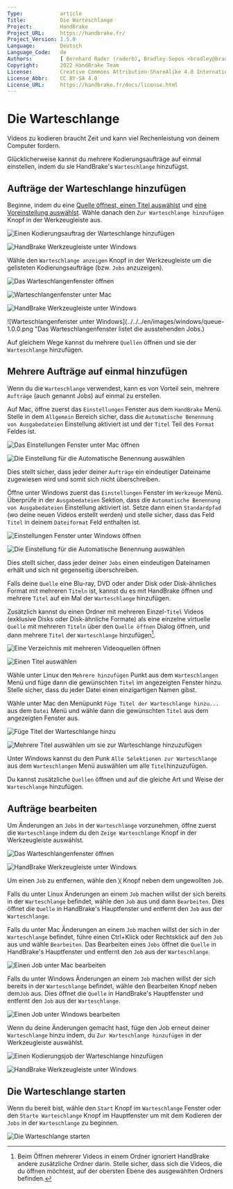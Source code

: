 ```yaml
---
Type:            article
Title:           Die Warteschlange
Project:         HandBrake
Project_URL:     https://handbrake.fr/
Project_Version: 1.5.0
Language:        Deutsch
Language_Code:   de
Authors:         [ Bernhard Rader (raderb), Bradley Sepos <bradley@bradleysepos.com> (BradleyS), Scott (s55) ]
Copyright:       2022 HandBrake Team
License:         Creative Commons Attribution-ShareAlike 4.0 International
License_Abbr:    CC BY-SA 4.0
License_URL:     https://handbrake.fr/docs/license.html
---
```


Die Warteschlange
===============

Videos zu kodieren braucht Zeit und kann viel Rechenleistung von deinem Computer fordern.

Glücklicherweise kannst du mehrere Kodierungsaufträge auf einmal einstellen, indem du sie HandBrake's `Warteschlange` hinzufügst.

## Aufträge der Warteschlange hinzufügen

Beginne, indem du eine [Quelle öffnest, einen Titel auswählst](../workflow/open-video-source.html) und [eine Voreinstellung auswählst](../workflow/select-preset.html). Wähle danach den `Zur Warteschlange hinzufügen` Knopf in der Werkzeugleiste aus.

<!-- .system-macos -->

![Einen Kodierungsauftrag der Warteschlange hinzufügen](../../../en/images/mac/add-to-queue-button-1.0.0.png "Wähle den Zur Warteschlange hinzufügen Knopf in der Werkzeugleiste um deinen Kodierungsauftrag der Warteschlange hinzuzufügen.")

<!-- /.system-macos -->
<!-- .system-windows -->

![HandBrake Werkzeugleiste unter Windows](../../../en/images/windows/toolbar-1.0.0.png "Wähle den Add to Queue Knopf in der Werkzeugleiste um deinen Kodierungsauftrag der Warteschlange hinzuzufügen.")

<!-- /.system-windows -->

Wähle den `Warteschlange anzeigen` Knopf in der Werkzeugleiste um die gelisteten Kodierungsaufträge (bzw. `Jobs` anzuzeigen).

<!-- .system-macos -->

![Das Warteschlangenfenster öffnen](../../../en/images/mac/queue-button-1.0.0.png "Wähle den Warteschlange anzeigen Knopf in der Werkzeugleiste um das Warteschlangenfenster zu öffnen.")

![Warteschlangenfenster unter Mac](../../../en/images/mac/queue-1.0.0.png "Das Warteschlangenfenster listet die ausstehenden Jobs.")

<!-- /.system-macos -->
<!-- .system-windows -->

![HandBrake Werkzeugleiste unter Windows](../../../en/images/windows/toolbar-1.0.0.png "Wähle den Show Queue Knopf in der Werkzeugleiste um das Warteschlangenfenster zu öffnen.")

![Warteschlangenfenster unter Windows](../../../en/images/windows/queue-1.0.0.png "Das Warteschlangenfenster listet die ausstehenden Jobs.)

<!-- /.system-windows -->

Auf gleichem Wege kannst du mehrere `Quellen` öffnen und sie der `Warteschlange` hinzufügen.

## Mehrere Aufträge auf einmal hinzufügen

Wenn du die `Warteschlange` verwendest, kann es von Vorteil sein, mehrere `Aufträge` (auch genannt Jobs) auf einmal zu erstellen.

<!-- .system-macos -->

Auf Mac, öffne zuerst das `Einstellungen` Fenster aus dem `HandBrake` Menü. Stelle in dem `Allgemein` Bereich sicher, dass die `Automatische Benennung von Ausgabedateien` Einstellung aktiviert ist und der `Titel` Teil des `Format` Feldes ist.

![Das Einstellungen Fenster unter Mac öffnen](../../../en/images/mac/preferences-menu-1.0.0.png "Öffne das Einstellungen Fenster mithilfe des HandBrake Menüs.")

![Die Einstellung für die Automatische Benennung auswählen](../../../en/images/mac/preferences-auto-naming-1.0.0.png "Aktiviere die automatische Benennung von Ausgabedateien um sicherzustellen, dass eindeutige Namen für deine Jobs verwendet werden und diese sich somit nicht überschreiben.")

Dies stellt sicher, dass jeder deiner `Aufträge` ein eindeutiger Dateiname zugewiesen wird und somit sich nicht überschreiben.

<!-- /.system-macos -->
<!-- .system-windows -->

Öffne unter Windows zuerst das `Einstellungen` Fenster im `Werkzeuge` Menü. Überprüfe in der `Ausgabedateien` Sektion, dass die `Automatische Benennung von Ausgabedateien` Einstellung aktiviert ist. Setze dann einen `Standardpfad` (wo deine neuen Videos erstellt werden) und stelle sicher, dass das Feld `Titel` in deinem `Dateiformat` Feld enthalten ist.

![Einstellungen Fenster unter Windows öffnen](../../../en/images/windows/preferences-menu-1.0.0.png "Öffne das Preferences Fenster im Tools Menü.")

![Die Einstellung für die Automatische Benennung auswählen](../../../en/images/windows/preferences-auto-naming-1.0.0.png "Aktiviere die automatische Benennung von Ausgabedateien um sicherzustellen, dass eindeutige Namen für deine Jobs verwendet werden und diese sich somit nicht überschreiben.")

Dies stellt sicher, dass jeder deiner `Jobs` einen eindeutigen Dateinamen erhält und sich nit gegenseitig überschreiben.

<!-- /.system-windows -->

Falls deine `Quelle` eine Blu-ray, DVD oder ander Disk oder Disk-ähnliches Format mit mehreren `Titeln` ist, kannst du es mit HandBrake öffnen und mehrere `Titel` auf ein Mal der `Warteschlange` hinzufügen.

Zusätzlich kannst du einen Ordner mit mehreren Einzel-`Titel` Videos (exklusive Disks oder Disk-ähnliche Formate) als eine einzelne virtuelle `Quelle` mit mehreren `Titeln` über den `Quelle öffnen` Dialog öffnen, und dann mehrere `Titel` der `Warteschlange` hinzufügen[^batch-scan-subdirectories].

<!-- .system-macos -->

![Eine Verzeichnis mit mehreren Videoquellen öffnen](../../../en/images/mac/open-source-dialog-folder-1.0.0.png "Der Öffne Quelle Dialog erlaubt dir die Selektion eines Ordners mit mehreren Videodateien.")

![Einen Titel auswählen](../../../en/images/mac/title-selection-1.1.0.png "Die Titelauswahl erlaubt dir den gwünschten Titel zu selektieren.")

<!-- /.system-macos -->
<!-- .system-linux -->

Wähle unter Linux den `Mehrere hinzufügen` Punkt aus dem `Warteschlangen` Menü und füge dann die gewünschten `Titel` im angezeigten Fenster hinzu. Stelle sicher, dass du jeder Datei einen einzigartigen Namen gibst.

<!-- /.system-linux -->
<!-- .system-macos -->

Wähle unter Mac den Menüpunkt `Füge Titel der Warteschlange hinzu...` aus dem `Datei` Menü und wähle dann die gewünschten `Titel` aus dem angezeigten Fenster aus.

![Füge Titel der Warteschlange hinzu](../../../en/images/mac/add-titles-to-queue-menu-1.0.0.png "Wähle Füge Titel der Warteschlange hinzu... aus dem Datei Menü um ein Fenster zur Auswahl zu öffnen.")

![Mehrere Titel auswählen um sie zur Warteschlange hinzuzufügen](../../../en/images/mac/add-titles-to-queue-1.0.0.png "Wähle die gewünschten Titel aus dem Titel zur Warteschlange hinzufügen Dialog aus.")

<!-- /.system-macos -->
<!-- .system-windows -->

Unter Windows kannst du den Punk `Alle Selektionen zur Warteschlange` aus dem `Warteschlangen` Menü auswählen um alle `Titel`hinzuzufügen.

<!-- /.system-windows -->

Du kannst zusätzliche `Quellen` öffnen und auf die gleiche Art und Weise der `Warteschlange` hinzufügen.

## Aufträge bearbeiten

Um Änderungen an `Jobs` in der `Warteschlange` vorzunehmen, öffne zuerst die `Warteschlange` indem du den `Zeige Warteschlange` Knopf in der Werkzeugleiste auswählst.

<!-- .system-macos -->

![Das Warteschlangenfenster öffnen](../../../en/images/mac/queue-button-1.0.0.png "Wähle den Warteschlange anzeigen Knopf in der Werkzeugleiste um das Warteschlangenfenster zu öffnen.")

<!-- /.system-macos -->
<!-- .system-windows -->

![HandBrake Werkzeugleiste unter Windows](../../../en/images/windows/toolbar-1.0.0.png "Wähle den Show Queue Knopf in der Werkzeugleiste um das Warteschlangenfenster zu öffnen.")

<!-- /.system-windows -->

Um einen `Job` zu entfernen, wähle den `╳` Knopf neben dem ungewollten `Job`.

<!-- .system-linux -->

Falls du unter Linux Änderungen an einem `Job` machen willst der sich bereits in der `Warteschlange` befindet, wähle den `Job` aus und dann `Bearbeiten`. Dies öffnet die `Quelle` in HandBrake's Hauptfenster und entfernt den `Job` aus der `Warteschlange`.

<!-- /.system-linux -->
<!-- .system-macos -->

Falls du unter Mac Änderungen an einem `Job` machen willst der sich in der `Warteschlange` befindet, führe einen Ctrl+Klick oder Rechtsklick auf den `Job` aus und wähle `Bearbeiten`. Das Bearbeiten eines `Jobs` öffnet die `Quelle` in HandBrake's Hauptfenster und entfernt den `Job` aus der `Warteschlange`.

![Einen Job unter Mac bearbeiten](../../../en/images/mac/queue-edit-1.0.0.png "Kontroll- oder Rechtsklicke den Job und wähle Bearbeiten um Änderungen vorzunehmen.")

<!-- /.system-macos -->
<!-- .system-windows -->

Falls du unter Windows Änderungen an einem `Job` machen willst der sich bereits in der `Warteschlange` befindet, wähle den Bearbeiten Knopf neben dem`Job` aus. Dies öffnet die `Quelle` in HandBrake's Hauptfenster und entfernt den `Job` aus der `Warteschlange`.

![Einen Job unter Windows bearbeiten](../../../en/images/windows/queue-1.0.0.png "Wähle den Edit Knopf der wie ein Blatt Papier aussieht um Änderungen am Job vorzunehmen.")

<!-- /.system-windows -->

Wenn du deine Änderungen gemacht hast, füge den Job erneut deiner `Warteschlange` hinzu indem, du `Zur Warteschlange hinzufügen` in der Werkzeugleiste auswählst.

<!-- .system-macos -->

![Einen Kodierungsjob der Warteschlange hinzufügen](../../../en/images/mac/add-to-queue-button-1.0.0.png "Wähle den Zur Warteschlange hinzufügen Knopf in der Werkzeugleiste um deinen Kodierungsjob der Warteschlange hinzuzufügen.")

<!-- /.system-macos -->
<!-- .system-windows -->

![HandBrake Werkzeugleiste unter Windows](../../../en/images/windows/toolbar-1.0.0.png "Wähle den Zur Warteschlange hinzufügen Knopf in der Werkzeugleiste um deinen Kodierungsjob der Warteschlange hinzuzufügen.")

<!-- /.system-windows -->

## Die Warteschlange starten

Wenn du bereit bist, wähle den `Start` Knopf im `Warteschlange` Fenster oder den `Starte Warteschlange` Knopf im Hauptfenster um mit dem Kodieren der `Jobs` in der `Warteschlange` zu beginnen.

<!-- .system-macos -->

![Die Warteschlange starten](../../../en/images/mac/start-queue-button-1.0.0.png "Der Warteschlange starten Knopf beginnt mit dem Kodieren der Jobs in der Warteschlange.")

<!-- /.system-macos -->

[^batch-scan-subdirectories]: Beim Öffnen mehrerer Videos in einem Ordner ignoriert HandBrake andere zusätzliche Ordner darin. Stelle sicher, dass sich die Videos, die du öffnen möchtest, auf der obersten Ebene des ausgewählten Ordners befinden.
